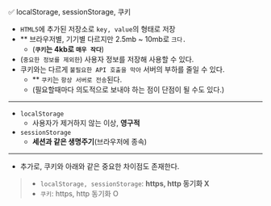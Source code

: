✅ localStorage, sessionStorage, 쿠키

* `HTML5`에 추가된 저장소로 `key, value`의 형태로 저장
* ** 브라우저별, 기기별 다르지만 2.5mb ~ 10mb로 `크다.`
  * (<b>`쿠키`는 4kb로 `매우 작다`</b>)
* (`중요한 정보를 제외한`) 사용자 정보를 저장해 사용할 수 있다.
* 쿠키와는 다르게 `불필요한 API 호출을 막아` 서버의 부하를 줄일 수 있다.
  * ** `쿠키`는 `항상 서버로 전송`된다.
  * (필요할때마다 의도적으로 보내야 하는 점이 단점이 될 수도 있다.)
<hr />

* `localStorage`
    * 사용자가 제거하지 않는 이상, <b>영구적</b>
* `sessionStorage`
    * <b>세션과 같은 생명주기</b>(브라우저에 종속)

<hr />

* 추가로, 쿠키와 아래와 같은 중요한 차이점도 존재한다.
> * `localStorage, sessionStorage`: <b>https, http 동기화 X</b>
> * `쿠키`: https, http 동기화 O